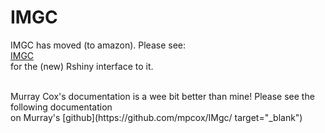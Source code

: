 # IMGC
IMGC has moved (to amazon). Please see: <br>
<a href="http://ec2-18-218-220-205.us-east-2.compute.amazonaws.com:3838/Rimgc/" target="blank">IMGC</a>
<br> for the (new) Rshiny interface to it.

<br>
Murray Cox's documentation is a wee bit better than mine!
Please see the following documentation <br>
on Murray's [github](https://github.com/mpcox/IMgc/ target="_blank") <br>



